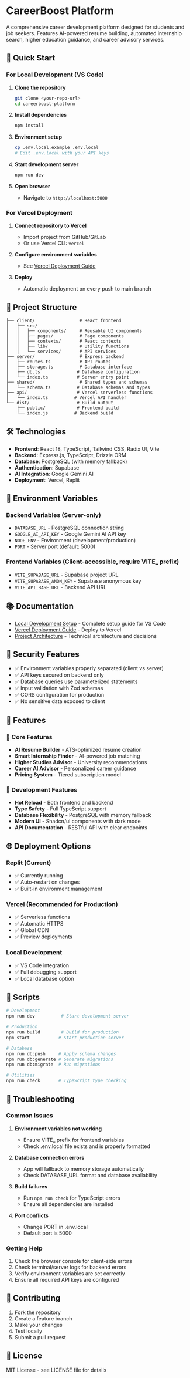 # CareerBoost Platform

A comprehensive career development platform designed for students and job seekers. Features AI-powered resume building, automated internship search, higher education guidance, and career advisory services.

## 🚀 Quick Start

### For Local Development (VS Code)

1. **Clone the repository**
   ```bash
   git clone <your-repo-url>
   cd careerboost-platform
   ```

2. **Install dependencies**
   ```bash
   npm install
   ```

3. **Environment setup**
   ```bash
   cp .env.local.example .env.local
   # Edit .env.local with your API keys
   ```

4. **Start development server**
   ```bash
   npm run dev
   ```

5. **Open browser**
   - Navigate to `http://localhost:5000`

### For Vercel Deployment

1. **Connect repository to Vercel**
   - Import project from GitHub/GitLab
   - Or use Vercel CLI: `vercel`

2. **Configure environment variables**
   - See [Vercel Deployment Guide](./VERCEL_DEPLOYMENT_GUIDE.md)

3. **Deploy**
   - Automatic deployment on every push to main branch

## 📁 Project Structure

```
├── client/                 # React frontend
│   ├── src/
│   │   ├── components/     # Reusable UI components
│   │   ├── pages/          # Page components
│   │   ├── contexts/       # React contexts
│   │   ├── lib/            # Utility functions
│   │   └── services/       # API services
├── server/                 # Express backend
│   ├── routes.ts           # API routes
│   ├── storage.ts          # Database interface
│   ├── db.ts              # Database configuration
│   └── index.ts           # Server entry point
├── shared/                 # Shared types and schemas
│   └── schema.ts          # Database schemas and types
├── api/                   # Vercel serverless functions
│   └── index.ts          # Vercel API handler
└── dist/                  # Build output
    ├── public/            # Frontend build
    └── index.js          # Backend build
```

## 🛠️ Technologies

- **Frontend**: React 18, TypeScript, Tailwind CSS, Radix UI, Vite
- **Backend**: Express.js, TypeScript, Drizzle ORM
- **Database**: PostgreSQL (with memory fallback)
- **Authentication**: Supabase
- **AI Integration**: Google Gemini AI
- **Deployment**: Vercel, Replit

## 🔧 Environment Variables

### Backend Variables (Server-only)
- `DATABASE_URL` - PostgreSQL connection string
- `GOOGLE_AI_API_KEY` - Google Gemini AI API key
- `NODE_ENV` - Environment (development/production)
- `PORT` - Server port (default: 5000)

### Frontend Variables (Client-accessible, require VITE_ prefix)
- `VITE_SUPABASE_URL` - Supabase project URL
- `VITE_SUPABASE_ANON_KEY` - Supabase anonymous key
- `VITE_API_BASE_URL` - Backend API URL

## 📚 Documentation

- [Local Development Setup](./LOCAL_DEVELOPMENT_SETUP.md) - Complete setup guide for VS Code
- [Vercel Deployment Guide](./VERCEL_DEPLOYMENT_GUIDE.md) - Deploy to Vercel
- [Project Architecture](./replit.md) - Technical architecture and decisions

## 🔐 Security Features

- ✅ Environment variables properly separated (client vs server)
- ✅ API keys secured on backend only
- ✅ Database queries use parameterized statements
- ✅ Input validation with Zod schemas
- ✅ CORS configuration for production
- ✅ No sensitive data exposed to client

## 🚀 Features

### 🎯 Core Features
- **AI Resume Builder** - ATS-optimized resume creation
- **Smart Internship Finder** - AI-powered job matching
- **Higher Studies Advisor** - University recommendations
- **Career AI Advisor** - Personalized career guidance
- **Pricing System** - Tiered subscription model

### 🔧 Development Features
- **Hot Reload** - Both frontend and backend
- **Type Safety** - Full TypeScript support
- **Database Flexibility** - PostgreSQL with memory fallback
- **Modern UI** - Shadcn/ui components with dark mode
- **API Documentation** - RESTful API with clear endpoints

## 🌐 Deployment Options

### Replit (Current)
- ✅ Currently running
- ✅ Auto-restart on changes
- ✅ Built-in environment management

### Vercel (Recommended for Production)
- ✅ Serverless functions
- ✅ Automatic HTTPS
- ✅ Global CDN
- ✅ Preview deployments

### Local Development
- ✅ VS Code integration
- ✅ Full debugging support
- ✅ Local database option

## 📝 Scripts

```bash
# Development
npm run dev          # Start development server

# Production
npm run build        # Build for production
npm start           # Start production server

# Database
npm run db:push     # Apply schema changes
npm run db:generate # Generate migrations
npm run db:migrate  # Run migrations

# Utilities
npm run check       # TypeScript type checking
```

## 🐛 Troubleshooting

### Common Issues

1. **Environment variables not working**
   - Ensure VITE_ prefix for frontend variables
   - Check .env.local file exists and is properly formatted

2. **Database connection errors**
   - App will fallback to memory storage automatically
   - Check DATABASE_URL format and database availability

3. **Build failures**
   - Run `npm run check` for TypeScript errors
   - Ensure all dependencies are installed

4. **Port conflicts**
   - Change PORT in .env.local
   - Default port is 5000

### Getting Help

1. Check the browser console for client-side errors
2. Check terminal/server logs for backend errors
3. Verify environment variables are set correctly
4. Ensure all required API keys are configured

## 🤝 Contributing

1. Fork the repository
2. Create a feature branch
3. Make your changes
4. Test locally
5. Submit a pull request

## 📄 License

MIT License - see LICENSE file for details